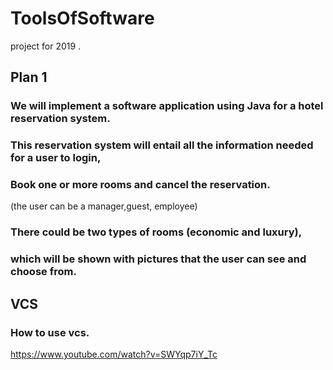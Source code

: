# ToolsOfSoftware
project for 2019 .
## Plan 1
### We will implement a software application using Java for a hotel reservation system.
### This reservation system will entail all the information needed for a user to login, 
### Book one or more rooms and cancel the reservation.
(the user can be a manager,guest, employee)
### There could be two types of rooms (economic and luxury), 
### which will be shown with pictures that the user can see and choose from.
## VCS
### How to use vcs.
https://www.youtube.com/watch?v=SWYqp7iY_Tc
